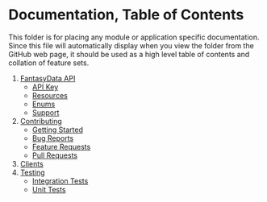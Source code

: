 # Documentation, Table of Contents
This folder is for placing any module or application specific documentation. Since this
file will automatically display when you view the folder from the GitHub web page,
it should be used as a high level table of contents and collation of feature sets.

1. [FantasyData API](FANTASYDATA.md)
    * [API Key](FANTASYDATA.md#api-key)
    * [Resources](FANTASYDATA.md#resources)
    * [Enums](FANTASYDATA.md#enums)
    * [Support](FANTASYDATA.md#support)
2. [Contributing](CONTRIBUTING.md)
    * [Getting Started](CONTRIBUTING.md)
    * [Bug Reports](CONTRIBUTING.md#bug-reports)
    * [Feature Requests](CONTRIBUTING.md#feature-requests)
    * [Pull Requests](CONTRIBUTING.md#pull-requests)
3. [Clients](CLIENTS.md)
4. [Testing](TESTING.md)
    * [Integration Tests](TESTING.md#integration-tests)
    * [Unit Tests](TESTING.md#unit-tests)
